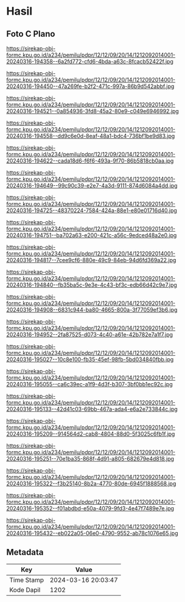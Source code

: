 # Hasil

## Foto C Plano

https://sirekap-obj-formc.kpu.go.id/a234/pemilu/pdpr/12/12/09/20/14/1212092014001-20240316-194358--6a2fd772-cfd6-4bda-a63c-8fcacb52422f.jpg

https://sirekap-obj-formc.kpu.go.id/a234/pemilu/pdpr/12/12/09/20/14/1212092014001-20240316-194450--47a269fe-b2f2-471c-997a-86b9d542abbf.jpg

https://sirekap-obj-formc.kpu.go.id/a234/pemilu/pdpr/12/12/09/20/14/1212092014001-20240316-194521--0a854936-3fd8-45a2-80e9-c049e6946992.jpg

https://sirekap-obj-formc.kpu.go.id/a234/pemilu/pdpr/12/12/09/20/14/1212092014001-20240316-194558--dd9c6e0d-8eaf-48a1-bdc4-736bf1be9d83.jpg

https://sirekap-obj-formc.kpu.go.id/a234/pemilu/pdpr/12/12/09/20/14/1212092014001-20240316-194622--cada18d6-f6f6-493a-9f70-86b5818cb0aa.jpg

https://sirekap-obj-formc.kpu.go.id/a234/pemilu/pdpr/12/12/09/20/14/1212092014001-20240316-194649--99c90c39-e2e7-4a3d-9111-874d6084a4dd.jpg

https://sirekap-obj-formc.kpu.go.id/a234/pemilu/pdpr/12/12/09/20/14/1212092014001-20240316-194725--48370224-7584-424a-88e1-e80e01716d40.jpg

https://sirekap-obj-formc.kpu.go.id/a234/pemilu/pdpr/12/12/09/20/14/1212092014001-20240316-194751--ba702a63-e200-421c-a56c-9edced48a2e0.jpg

https://sirekap-obj-formc.kpu.go.id/a234/pemilu/pdpr/12/12/09/20/14/1212092014001-20240316-194817--7cee9cf6-880e-49c9-84eb-94d6fd369a22.jpg

https://sirekap-obj-formc.kpu.go.id/a234/pemilu/pdpr/12/12/09/20/14/1212092014001-20240316-194840--fb35ba5c-9e3e-4c43-bf3c-edb66d42c9e7.jpg

https://sirekap-obj-formc.kpu.go.id/a234/pemilu/pdpr/12/12/09/20/14/1212092014001-20240316-194908--6831c944-ba80-4665-800a-3f77059ef3b6.jpg

https://sirekap-obj-formc.kpu.go.id/a234/pemilu/pdpr/12/12/09/20/14/1212092014001-20240316-194952--2fa87525-d073-4c40-a61e-42b782e7a1f7.jpg

https://sirekap-obj-formc.kpu.go.id/a234/pemilu/pdpr/12/12/09/20/14/1212092014001-20240316-195027--10c8e100-fb35-45ef-98fb-5bd034840fbb.jpg

https://sirekap-obj-formc.kpu.go.id/a234/pemilu/pdpr/12/12/09/20/14/1212092014001-20240316-195055--ca6c39ec-a1f9-4d3f-b307-3bf0bb1ec92c.jpg

https://sirekap-obj-formc.kpu.go.id/a234/pemilu/pdpr/12/12/09/20/14/1212092014001-20240316-195133--42d41c03-69bb-467a-ada4-e6a2e733844c.jpg

https://sirekap-obj-formc.kpu.go.id/a234/pemilu/pdpr/12/12/09/20/14/1212092014001-20240316-195209--914564d2-cab8-4804-88d0-5f3025c6fb1f.jpg

https://sirekap-obj-formc.kpu.go.id/a234/pemilu/pdpr/12/12/09/20/14/1212092014001-20240316-195251--70e1ba35-868f-4d91-a805-682679e4d818.jpg

https://sirekap-obj-formc.kpu.go.id/a234/pemilu/pdpr/12/12/09/20/14/1212092014001-20240316-195322--f3b25140-8b2a-4770-80de-6945f1888568.jpg

https://sirekap-obj-formc.kpu.go.id/a234/pemilu/pdpr/12/12/09/20/14/1212092014001-20240316-195352--f01abdbd-e50a-4079-9fd3-4e47f7489e7e.jpg

https://sirekap-obj-formc.kpu.go.id/a234/pemilu/pdpr/12/12/09/20/14/1212092014001-20240316-195432--eb022a05-06e0-4790-9552-ab78c1076e65.jpg


## Metadata

| Key        | Value               |
| ---------- | ------------------- |
| Time Stamp | 2024-03-16 20:03:47 |
| Kode Dapil | 1202                |




